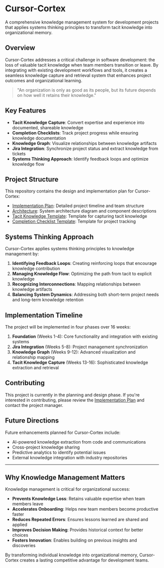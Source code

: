 # Cursor-Cortex

A comprehensive knowledge management system for development projects that applies systems thinking principles to transform tacit knowledge into organizational memory.

## Overview

Cursor-Cortex addresses a critical challenge in software development: the loss of valuable tacit knowledge when team members transition or leave. By integrating with existing development workflows and tools, it creates a seamless knowledge capture and retrieval system that enhances project outcomes and organizational learning.

> "An organization is only as good as its people, but its future depends on how well it retains their knowledge."

## Key Features

- **Tacit Knowledge Capture**: Convert expertise and experience into documented, shareable knowledge
- **Completion Checklists**: Track project progress while ensuring knowledge documentation
- **Knowledge Graph**: Visualize relationships between knowledge artifacts
- **Jira Integration**: Synchronize project status and extract knowledge from tickets
- **Systems Thinking Approach**: Identify feedback loops and optimize knowledge flow

## Project Structure

This repository contains the design and implementation plan for Cursor-Cortex:

- [Implementation Plan](implementation-plan.md): Detailed project timeline and team structure
- [Architecture](cursor-cortex-architecture.md): System architecture diagram and component descriptions
- [Tacit Knowledge Template](tacit-knowledge-template.md): Template for capturing tacit knowledge
- [Completion Checklist Template](completion-checklist-template.md): Template for project tracking

## Systems Thinking Approach

Cursor-Cortex applies systems thinking principles to knowledge management by:

1. **Identifying Feedback Loops**: Creating reinforcing loops that encourage knowledge contribution
2. **Managing Knowledge Flow**: Optimizing the path from tacit to explicit knowledge
3. **Recognizing Interconnections**: Mapping relationships between knowledge artifacts
4. **Balancing System Dynamics**: Addressing both short-term project needs and long-term knowledge retention

## Implementation Timeline

The project will be implemented in four phases over 16 weeks:

1. **Foundation** (Weeks 1-4): Core functionality and integration with existing systems
2. **Jira Integration** (Weeks 5-8): Project management synchronization
3. **Knowledge Graph** (Weeks 9-12): Advanced visualization and relationship mapping
4. **Tacit Knowledge Capture** (Weeks 13-16): Sophisticated knowledge extraction and retrieval

## Contributing

This project is currently in the planning and design phase. If you're interested in contributing, please review the [Implementation Plan](implementation-plan.md) and contact the project manager.

## Future Directions

Future enhancements planned for Cursor-Cortex include:

- AI-powered knowledge extraction from code and communications
- Cross-project knowledge sharing
- Predictive analytics to identify potential issues
- External knowledge integration with industry repositories

---

## Why Knowledge Management Matters

Knowledge management is critical for organizational success:

- **Prevents Knowledge Loss**: Retains valuable expertise when team members leave
- **Accelerates Onboarding**: Helps new team members become productive faster
- **Reduces Repeated Errors**: Ensures lessons learned are shared and applied
- **Improves Decision Making**: Provides historical context for better choices
- **Fosters Innovation**: Enables building on previous insights and discoveries

By transforming individual knowledge into organizational memory, Cursor-Cortex creates a lasting competitive advantage for development teams. 